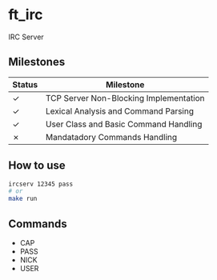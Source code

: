 # ft_irc
IRC Server

## Milestones

| Status | Milestone |
| --- | --- |
| &check; | TCP Server Non-Blocking Implementation |
| &check; | Lexical Analysis and Command Parsing |
| &check; | User Class and Basic Command Handling |
| &cross; | Mandatadory Commands Handling |


## How to use

```bash
ircserv 12345 pass
# or
make run
```

## Commands

- CAP
- PASS
- NICK
- USER

<!-- &check; -->
<!-- <input type="checkbox" disabled checked /> -->
